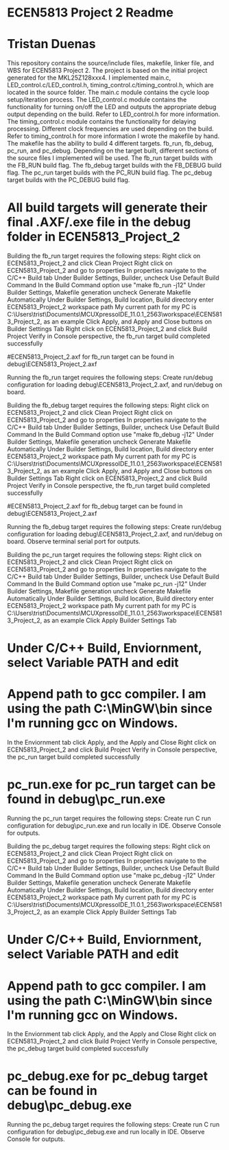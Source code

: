 # ECEN5813 Project 2 Readme
# Tristan Duenas
This repository contains the source/include files, makefile, linker file, and WBS for ECEN5813 Project 2.
The project is based on the initial project generated for the MKL25Z128xxx4.
I implemented main.c, LED_control.c/LED_control.h, timing_control.c/timing_control.h, 
which are located in the source folder.
The main.c module contains the cycle loop setup/iteration process.
The LED_control.c module contains the functionality for turning on/off the LED and outputs the appropriate
debug output depending on the build. Refer to LED_control.h for more information.
The timing_control.c module contains the functionality for delaying processing. Different clock frequencies are used
depending on the build. Refer to timing_control.h for more information
I wrote the makefile by hand. The makefile has the ability to build 4 different targets.
fb_run, fb_debug, pc_run, and pc_debug.
Depending on the target built, different sections of the source files I implemented will be used.
The fb_run target builds with the FB_RUN build flag.
The fb_debug target builds with the FB_DEBUG build flag.
The pc_run target builds with the PC_RUN build flag.
The pc_debug target builds with the PC_DEBUG build flag.

# All build targets will generate their final .AXF/.exe file in the debug folder in ECEN5813_Project_2

Building the fb_run target requires the following steps:
Right click on ECEN5813_Project_2 and click Clean Project
Right click on ECEN5813_Project_2 and go to properties
In properties navigate to the C/C++ Build tab
Under Builder Settings, Builder, uncheck Use Default Build Command
In the Build Command option use "make fb_run -j12"
Under Builder Settings, Makefile generation uncheck Generate Makefile Automatically
Under Builder Settings, Build location, Build directory enter ECEN5813_Project_2 workspace path
My current path for my PC is C:\Users\trist\Documents\MCUXpressoIDE_11.0.1_2563\workspace\ECEN5813_Project_2, as an example
Click Apply, and Apply and Close buttons on Builder Settings Tab
Right click on ECEN5813_Project_2 and click Build Project
Verify in Console perspective, the fb_run target build completed successfully

#ECEN5813_Project_2.axf for fb_run target can be found in debug\ECEN5813_Project_2.axf

Running the fb_run target requires the following steps:
Create run/debug configuration for loading debug\ECEN5813_Project_2.axf, and run/debug on board.

Building the fb_debug target requires the following steps:
Right click on ECEN5813_Project_2 and click Clean Project
Right click on ECEN5813_Project_2 and go to properties
In properties navigate to the C/C++ Build tab
Under Builder Settings, Builder, uncheck Use Default Build Command
In the Build Command option use "make fb_debug -j12"
Under Builder Settings, Makefile generation uncheck Generate Makefile Automatically
Under Builder Settings, Build location, Build directory enter ECEN5813_Project_2 workspace path
My current path for my PC is C:\Users\trist\Documents\MCUXpressoIDE_11.0.1_2563\workspace\ECEN5813_Project_2, as an example
Click Apply, and Apply and Close buttons on Builder Settings Tab
Right click on ECEN5813_Project_2 and click Build Project
Verify in Console perspective, the fb_run target build completed successfully

#ECEN5813_Project_2.axf for fb_debug target can be found in debug\ECEN5813_Project_2.axf

Running the fb_debug target requires the following steps:
Create run/debug configuration for loading debug\ECEN5813_Project_2.axf, and run/debug on board.
Observe terminal serial port for outputs.

Building the pc_run target requires the following steps:
Right click on ECEN5813_Project_2 and click Clean Project
Right click on ECEN5813_Project_2 and go to properties
In properties navigate to the C/C++ Build tab
Under Builder Settings, Builder, uncheck Use Default Build Command
In the Build Command option use "make pc_run -j12"
Under Builder Settings, Makefile generation uncheck Generate Makefile Automatically
Under Builder Settings, Build location, Build directory enter ECEN5813_Project_2 workspace path
My current path for my PC is C:\Users\trist\Documents\MCUXpressoIDE_11.0.1_2563\workspace\ECEN5813_Project_2, as an example
Click Apply Builder Settings Tab
# Under C/C++ Build, Enviornment, select Variable PATH and edit
# Append path to gcc compiler. I am using the path C:\MinGW\bin since I'm running gcc on Windows.
In the Enviornment tab click Apply, and the Apply and Close
Right click on ECEN5813_Project_2 and click Build Project
Verify in Console perspective, the pc_run target build completed successfully

# pc_run.exe for pc_run target can be found in debug\pc_run.exe

Running the pc_run target requires the following steps:
Create run C run configuration for debug\pc_run.exe and run locally in IDE. 
Observe Console for outputs.

Building the pc_debug target requires the following steps:
Right click on ECEN5813_Project_2 and click Clean Project
Right click on ECEN5813_Project_2 and go to properties
In properties navigate to the C/C++ Build tab
Under Builder Settings, Builder, uncheck Use Default Build Command
In the Build Command option use "make pc_debug -j12"
Under Builder Settings, Makefile generation uncheck Generate Makefile Automatically
Under Builder Settings, Build location, Build directory enter ECEN5813_Project_2 workspace path
My current path for my PC is C:\Users\trist\Documents\MCUXpressoIDE_11.0.1_2563\workspace\ECEN5813_Project_2, as an example
Click Apply Builder Settings Tab
# Under C/C++ Build, Enviornment, select Variable PATH and edit
# Append path to gcc compiler. I am using the path C:\MinGW\bin since I'm running gcc on Windows.
In the Enviornment tab click Apply, and the Apply and Close
Right click on ECEN5813_Project_2 and click Build Project
Verify in Console perspective, the pc_debug target build completed successfully

# pc_debug.exe for pc_debug target can be found in debug\pc_debug.exe

Running the pc_debug target requires the following steps:
Create run C run configuration for debug\pc_debug.exe and run locally in IDE. 
Observe Console for outputs.